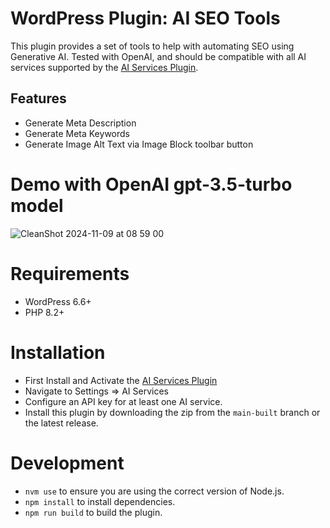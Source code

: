 # WordPress Plugin: AI SEO Tools

This plugin provides a set of tools to help with automating SEO using Generative AI.  Tested with OpenAI, and should
be compatible with all AI services supported by the [AI Services Plugin](https://github.com/felixarntz/ai-services).

## Features

- Generate Meta Description
- Generate Meta Keywords
- Generate Image Alt Text via Image Block toolbar button

# Demo with OpenAI gpt-3.5-turbo model

![CleanShot 2024-11-09 at 08 59 00](https://github.com/user-attachments/assets/1f137840-f8f2-42e9-be60-d32e0e011bcb)

# Requirements

- WordPress 6.6+
- PHP 8.2+

# Installation
- First Install and Activate the [AI Services Plugin](https://wordpress.org/plugins/ai-services/)
- Navigate to Settings => AI Services
- Configure an API key for at least one AI service.
- Install this plugin by downloading the zip from the `main-built` branch or the latest release.

# Development
- `nvm use` to ensure you are using the correct version of Node.js.
- `npm install` to install dependencies.
- `npm run build` to build the plugin.
